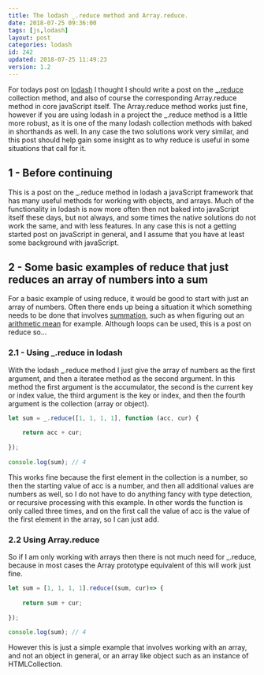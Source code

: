```yaml
---
title: The lodash _.reduce method and Array.reduce.
date: 2018-07-25 09:36:00
tags: [js,lodash]
layout: post
categories: lodash
id: 242
updated: 2018-07-25 11:49:23
version: 1.2
---
```


For todays post on [lodash](https://lodash.com/) I thought I should write a post on the [\_.reduce](https://lodash.com/docs/4.17.10#reduce) collection method, and also of course the corresponding Array.reduce method in core javaScript itself. The Array.reduce method works just fine, however if you are using lodash in a project the \_.reduce method is a little more robust, as it is one of the many lodash collection methods with baked in shorthands as well. In any case the two solutions work very similar, and this post should help gain some insight as to why reduce is useful in some situations that call for it.

<!-- more -->

## 1 - Before continuing

This is a post on the \_.reduce method in lodash a javaScript framework that has many useful methods for working with objects, and arrays. Much of the functionality in lodash is now more often then not baked into javaScript itself these days, but not always, and some times the native solutions do not work the same, and with less features. In any case this is not a getting started post on javaScript in general, and I assume that you have at least some background with javaScript.

## 2 - Some basic examples of reduce that just reduces an array of numbers into a sum

For a basic example of using reduce, it would be good to start with just an array of numbers. Often there ends up being a situation it which something needs to be done that involves [summation](https://en.wikipedia.org/wiki/Summation), such as when figuring out an [arithmetic mean](https://en.wikipedia.org/wiki/Arithmetic_mean) for example. Although loops can be used, this is a post on reduce so...

### 2.1 - Using \_.reduce in lodash

With the lodash \_.reduce method I just give the array of numbers as the first argument, and then a iteratee method as the second argument. In this method the first argument is the accumulator, the second is the current key or index value, the third argument is the key or index, and then the fourth argument is the collection (array or object).

```js
let sum = _.reduce([1, 1, 1, 1], function (acc, cur) {
 
    return acc + cur;
 
});
 
console.log(sum); // 4
```

This works fine because the first element in the collection is a number, so then the starting value of acc is a number, and then all additional values are numbers as well, so I do not have to do anything fancy with type detection, or recursive processing with this example. In other words the function is only called three times, and on the first call the value of acc is the value of the first element in the array, so I can just add.

### 2.2 Using Array.reduce

So if I am only working with arrays then there is not much need for \_.reduce, because in most cases the Array prototype equivalent of this will work just fine.

```js
let sum = [1, 1, 1, 1].reduce((sum, cur)=> {
 
    return sum + cur;
 
});
 
console.log(sum); // 4
```

However this is just a simple example that involves working with an array, and not an object in general, or an array like object such as an instance of HTMLCollection.